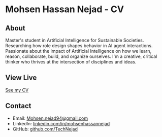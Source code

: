# Mohsen Hassan Nejad - CV

## About

Master's student in Artificial Intelligence for Sustainable Societies.
Researching how role design shapes behavior in AI agent interactions. Passionate about the impact of Artificial
Intelligence on how we learn, reason, collaborate, build, and organize ourselves.
I'm a creative, critical thinker who thrives at the intersection of disciplines and ideas.

## View Live

[See my CV](https://technejad.github.io/Mohsen-s-Resume/)

## Contact

- Email: Mohsen.nejad94@gmail.com
- LinkedIn: [linkedin.com/in/mohsenhassannejad](https://linkedin.com/in/mohsenhassannejad/)
- GitHub: [github.com/TechNejad](https://github.com/TechNejad)


